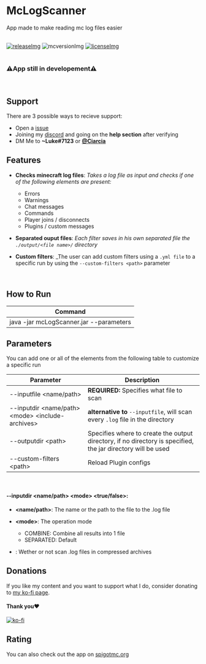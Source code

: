 [licenseImg]: https://img.shields.io/badge/License-MIT-blueviolet
[license]: https://github.com/Chiarchiaooo/McLogScanner/blob/master/LICENSE
[mcversionImg]: https://img.shields.io/badge/Language-Java-orange
[mcversion]: https://tinyurl.com/5c56mn7r
[releaseImg]: https://img.shields.io/badge/Version-1.0-blue
[release]: https://github.com/Chiarchiaooo/McLogScanner/releases/latest

# McLogScanner
App made to make reading mc log files easier<br>
<br>

[![releaseImg]][release] ![mcversionImg] [![licenseImg]][license]
<br><br>

### ⚠️App still in developement⚠️

<br>

## Support

There are 3 possible ways to recieve support:
* Open a <a href=https://github.com/Chiarchiaooo/McLogScanner/issues> issue </a>
* Joining my <a href=https://dsc.gg/cliffycommunity>discord</a> and going on the **help section** after verifying
* DM Me to **~Luke#7123** or <a href=https://telegram.me/Ciarcia>**@Ciarcia**</a>


## Features

* **Checks minecraft log files**: _Takes a log file as input and checks if one of the following elements are present:_
  * Errors
  * Warnings
  * Chat messages
  * Commands
  * Player joins / disconnects
  * Plugins / custom messages

* **Separated ouput files**: _Each filter saves in his own separated file the `./output/<file name>/` directory_


* **Custom filters**: _The user can add custom filters using a `.yml file` to a specific run by using the `--custom-filters <path>` parameter

<br>

## How to Run

| Command                                 |
|-----------------------------------------|
| java -jar mcLogScanner.jar --parameters | 

## Parameters

You can add one or all of the elements from the following table to customize a specific run


| Parameter                                           | Description                                                                                                  |
|-----------------------------------------------------|--------------------------------------------------------------------------------------------------------------|
| --inputfile \<name/path>                            | **REQUIRED:** Specifies what file to scan                                                                    | 
| --inputdir \<name/path> \<mode> \<include-archives> | **alternative to** `--inputfile`, will scan every `.log` file in the directory                               |
| --outputdir \<path>                                 | Specifies where to create the output directory, if no directory is specified, the jar directory will be used |
| --custom-filters \<path>                            | Reload Plugin configs                                                                                        |

<br>

#### --inputdir \<name/path> \<mode> \<true/false>:
  - **<name/path>**: The name or the path to the file to the .log file


  - **\<mode>**: The operation mode
    - COMBINE: Combine all results into 1 file
    - SEPARATED: Default


  - **<include-archives>**: Wether or not scan .log files in compressed archives

## Donations

If you like my content and you want to support what I do, consider donating to <a href='https://ko-fi.com/U7U59S2LZ'>my ko-fi page</a>. <br>
#### Thank you❤️
[![ko-fi](https://ko-fi.com/img/githubbutton_sm.svg)](https://ko-fi.com/U7U59S2LZ)


## Rating

You can also check out the app on <a href=https://tinyurl.com/5c56mn7r>spigotmc.org</a><br><br>